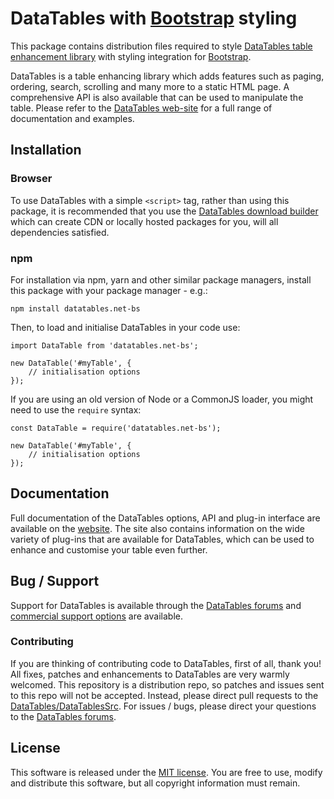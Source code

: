# DataTables with [Bootstrap](https://getbootstrap.com/docs/3.3/) styling

This package contains distribution files required to style [DataTables table enhancement library](https://datatables.net) with styling integration for [Bootstrap](https://getbootstrap.com/docs/3.3/).

DataTables is a table enhancing library which adds features such as paging, ordering, search, scrolling and many more to a static HTML page. A comprehensive API is also available that can be used to manipulate the table. Please refer to the [DataTables web-site](//datatables.net) for a full range of documentation and examples.


## Installation

### Browser

To use DataTables with a simple `<script>` tag, rather than using this package, it is recommended that you use the [DataTables download builder](//datatables.net/download) which can create CDN or locally hosted packages for you, will all dependencies satisfied.

### npm

For installation via npm, yarn and other similar package managers, install this package with your package manager - e.g.:

```
npm install datatables.net-bs
```

Then, to load and initialise DataTables in your code use:

```
import DataTable from 'datatables.net-bs';

new DataTable('#myTable', {
    // initialisation options
});
```

If you are using an old version of Node or a CommonJS loader, you might need to use the `require` syntax:

```
const DataTable = require('datatables.net-bs');

new DataTable('#myTable', {
    // initialisation options
});
```


## Documentation

Full documentation of the DataTables options, API and plug-in interface are available on the [website](https://datatables.net/reference/index). The site also contains information on the wide variety of plug-ins that are available for DataTables, which can be used to enhance and customise your table even further.


## Bug / Support

Support for DataTables is available through the [DataTables forums](//datatables.net/forums) and [commercial support options](//datatables.net/support) are available.

### Contributing

If you are thinking of contributing code to DataTables, first of all, thank you! All fixes, patches and enhancements to DataTables are very warmly welcomed. This repository is a distribution repo, so patches and issues sent to this repo will not be accepted. Instead, please direct pull requests to the [DataTables/DataTablesSrc](http://github.com/DataTables/DataTablesSrc). For issues / bugs, please direct your questions to the [DataTables forums](//datatables.net/forums).


## License

This software is released under the [MIT license](//datatables.net/license). You are free to use, modify and distribute this software, but all copyright information must remain.

